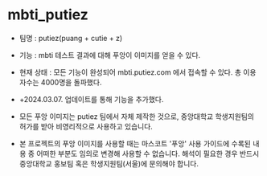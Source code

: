 # mbti_putiez
* 팀명 : putiez(puang + cutie + z)
* 기능 : mbti 테스트 결과에 대해 푸앙이 이미지를 얻을 수 있다. 
* 현재 상태 : 모든 기능이 완성되어 mbti.putiez.com 에서 접속할 수 있다. 총 이용자수는 4000명을 돌파했다. 
* +2024.03.07. 업데이트를 통해 기능을 추가했다.

* 모든 푸앙 이미지는 putiez 팀에서 자체 제작한 것으로, 중앙대학교 학생지원팀의 허가를 받아 비영리적으로 사용하고 있습니다.
* 본 프로젝트의 푸앙 이미지를 사용할 때는 마스코트 '푸앙' 사용 가이드에 수록된 내용 중 어떠한 부분도 임의로 변경해 사용할 수 없습니다. 해석이 필요한 경우 반드시 중앙대학교 홍보팀 혹은 학생지원팀(서울)에 문의해야 합니다.
